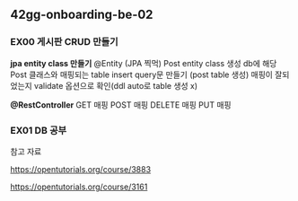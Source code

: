 ## 42gg-onboarding-be-02

### EX00 게시판 CRUD 만들기

**jpa entity class 만들기**
@Entity (JPA 찍먹)
Post entity class 생성
db에 해당 Post 클래스와 매핑되는 table insert query문 만들기 (post table 생성)
매핑이 잘되었는지 validate 옵션으로 확인(ddl auto로 table 생성 x)

**@RestController**
GET 매핑
POST 매핑
DELETE 매핑
PUT 매핑

### EX01  DB 공부

참고 자료

https://opentutorials.org/course/3883

https://opentutorials.org/course/3161
